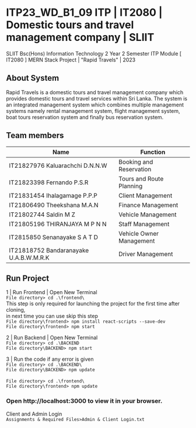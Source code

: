 # ITP23_WD_B1_09 ITP | IT2080 | Domestic tours and travel management company | SLIIT
SLIIT Bsc(Hons) Information Technology 2 Year 2 Semester ITP Module [ IT2080 ] MERN Stack Project | "Rapid Travels" | 2023

## About System

Rapid Travels is a domestic tours and travel management company which provides domestic tours and travel services within Sri Lanka. The system is an integrated management system which combines multiple management systems namely rental management system, flight management system, boat tours reservation system and finally bus reservation system.


## Team members

| Name  | Function |
| ------------- | ------------- |
| IT21827976 Kaluarachchi D.N.N.W | Booking and Reservation  |
| IT21823398 Fernando P.S.R | Tours and Route Planning |
| IT21831454 Ihalagamage P.P.P | Client Management|
| IT21806490 Theekshana M.A.N | Finance Management |
| IT21802744 Saldin M Z | Vehicle Management |
| IT21805196 THIRANJAYA M P N N|  Staff Management |
| IT2815850 Senanayake S A T D| Vehicle Owner Management|
| IT21818752 Bandaranayake U.A.B.W.M.R.K| Driver Management|

## Run Project 

1 | Run Frontend | Open New Terminal<br>
`File directory> cd .\frontend\`<br>
This step is only required for launching the project for the first time after cloning,<br> in next time you can use skip this step<br>
`File directory\frontend> npm install react-scripts --save-dev` <br> 
`File directory\frontend> npm start`<br>


2 | Run Backend | Open New Terminal<br>
`File directory> cd .\BACKEND`<br>
`File directory\BACKEND> npm start`

3 | Run the code if any error is given
<br>
`File directory> cd .\BACKEND\`<br>
`File directory\BACKEND> npm update`
<br><br>
`File directory> cd .\frontend\`<br>
`File directory\frontend> npm update`<br>


### Open http://localhost:3000 to view it in your browser.
Client and Admin Login <br>
`Assignments & Required Files>Admin & Client Login.txt`<br>
